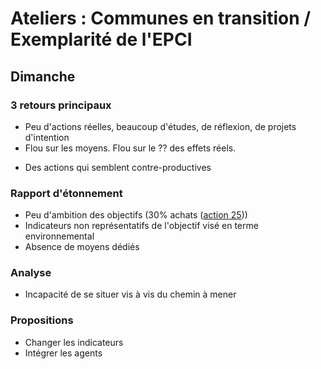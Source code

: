 # Ateliers : Communes en transition / Exemplarité de l'EPCI

## Dimanche

### 3 retours principaux
- Peu d'actions réelles, beaucoup d'études, de réflexion, de projets d'intention
- Flou sur les moyens. Flou sur le ?? des effets réels.
<!-- besoin d'aide sur ce mot -->
- Des actions qui semblent contre-productives

### Rapport d'étonnement
- Peu d'ambition des objectifs (30% achats ([action 25](https://plan-climat.vigiliantes.fr/actions/fiche25/)))
- Indicateurs non représentatifs de l'objectif visé en terme environnemental
- Absence de moyens dédiés

### Analyse
- Incapacité de se situer vis à vis du chemin à mener

### Propositions
- Changer les indicateurs
- Intégrer les agents

